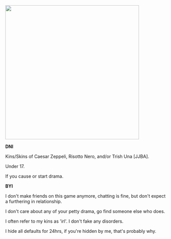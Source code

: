<img src="https://64.media.tumblr.com/13f84734a97f8c86430ab15071af5bc4/c3eebcd5d56e053d-e7/s540x810/24c54fb2590109c15b416ee406d5f63c5d1387bf.gif" width="420" >

**DNI**

Kins/Skins of Caesar Zeppeli, Risotto Nero, and/or Trish Una [JJBA]. 

Under 17.

If you cause or start drama.

**BYI**

I don't make friends on this game anymore, chatting is fine, but don't expect a furthering in relationship.

I don't care about any of your petty drama, go find someone else who does.

I often refer to my kins as 'irl'. I don't fake any disorders.

I hide all defaults for 24hrs, if you're hidden by me, that's probably why.

